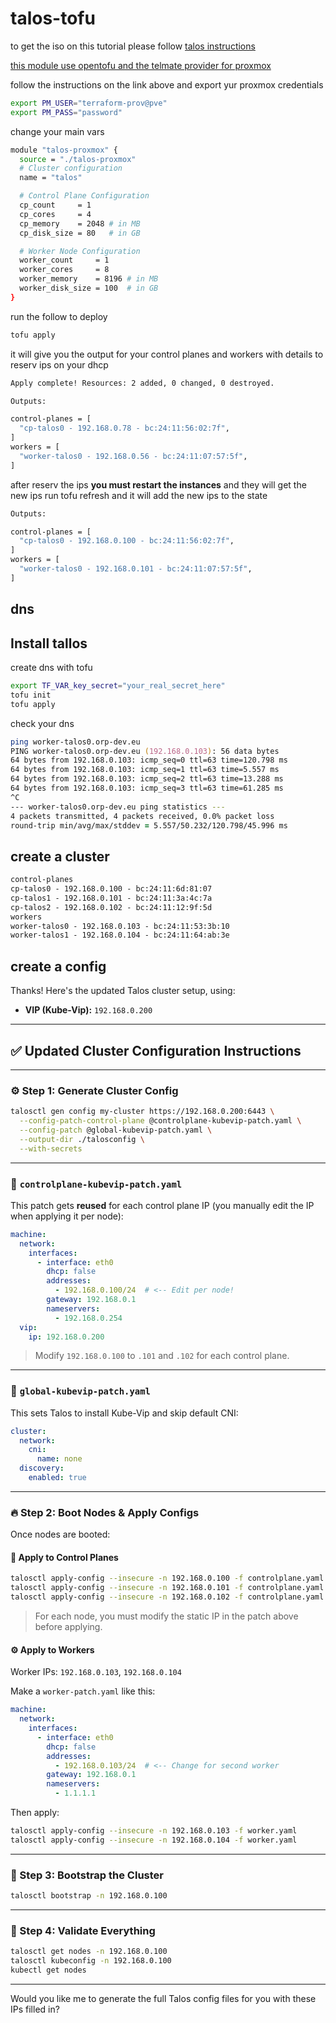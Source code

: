 # talos-tofu

to get the iso on this tutorial please follow [talos instructions](https://www.talos.dev/v1.10/talos-guides/install/virtualized-platforms/proxmox/)

[this module use opentofu and the telmate provider for proxmox](https://search.opentofu.org/provider/telmate/proxmox/latest)

follow the instructions on the link above and export yur proxmox credentials

```bash
export PM_USER="terraform-prov@pve"
export PM_PASS="password"
```

change your main vars

```bash
module "talos-proxmox" {
  source = "./talos-proxmox"
  # Cluster configuration
  name = "talos"

  # Control Plane Configuration
  cp_count     = 1
  cp_cores     = 4
  cp_memory    = 2048 # in MB
  cp_disk_size = 80   # in GB

  # Worker Node Configuration
  worker_count     = 1
  worker_cores     = 8
  worker_memory    = 8196 # in MB
  worker_disk_size = 100  # in GB
}
```

run the follow to deploy

```bash
tofu apply 
```

it will give you the output for your control planes and workers with details to reserv ips on your dhcp

```bash
Apply complete! Resources: 2 added, 0 changed, 0 destroyed.

Outputs:

control-planes = [
  "cp-talos0 - 192.168.0.78 - bc:24:11:56:02:7f",
]
workers = [
  "worker-talos0 - 192.168.0.56 - bc:24:11:07:57:5f",
]
```

after reserv the ips **you must restart the instances** and they will get the new ips
run tofu refresh and it will add the new ips to the state

```bash
Outputs:

control-planes = [
  "cp-talos0 - 192.168.0.100 - bc:24:11:56:02:7f",
]
workers = [
  "worker-talos0 - 192.168.0.101 - bc:24:11:07:57:5f",
]
```

## dns

## Install tallos

create dns with tofu

```bash
export TF_VAR_key_secret="your_real_secret_here"
tofu init 
tofu apply
```

check your dns

```zsh
ping worker-talos0.orp-dev.eu                                                                                                                                                                                                                                   ✔  13:51:58  
PING worker-talos0.orp-dev.eu (192.168.0.103): 56 data bytes
64 bytes from 192.168.0.103: icmp_seq=0 ttl=63 time=120.798 ms
64 bytes from 192.168.0.103: icmp_seq=1 ttl=63 time=5.557 ms
64 bytes from 192.168.0.103: icmp_seq=2 ttl=63 time=13.288 ms
64 bytes from 192.168.0.103: icmp_seq=3 ttl=63 time=61.285 ms
^C
--- worker-talos0.orp-dev.eu ping statistics ---
4 packets transmitted, 4 packets received, 0.0% packet loss
round-trip min/avg/max/stddev = 5.557/50.232/120.798/45.996 ms
```

## create a cluster  

```txt
control-planes
cp-talos0 - 192.168.0.100 - bc:24:11:6d:81:07
cp-talos1 - 192.168.0.101 - bc:24:11:3a:4c:7a
cp-talos2 - 192.168.0.102 - bc:24:11:12:9f:5d
workers
worker-talos0 - 192.168.0.103 - bc:24:11:53:3b:10
worker-talos1 - 192.168.0.104 - bc:24:11:64:ab:3e
```

## create a config

Thanks! Here's the updated Talos cluster setup, using:

* **VIP (Kube-Vip):** `192.168.0.200`

---

## ✅ Updated Cluster Configuration Instructions

---

### ⚙️ Step 1: Generate Cluster Config

```bash
talosctl gen config my-cluster https://192.168.0.200:6443 \
  --config-patch-control-plane @controlplane-kubevip-patch.yaml \
  --config-patch @global-kubevip-patch.yaml \
  --output-dir ./talosconfig \
  --with-secrets
```

---

### 📄 `controlplane-kubevip-patch.yaml`

This patch gets **reused** for each control plane IP (you manually edit the IP when applying it per node):

```yaml
machine:
  network:
    interfaces:
      - interface: eth0
        dhcp: false
        addresses:
          - 192.168.0.100/24  # <-- Edit per node!
        gateway: 192.168.0.1
        nameservers:
          - 192.168.0.254
  vip:
    ip: 192.168.0.200
```

> Modify `192.168.0.100` to `.101` and `.102` for each control plane.

---

### 📄 `global-kubevip-patch.yaml`

This sets Talos to install Kube-Vip and skip default CNI:

```yaml
cluster:
  network:
    cni:
      name: none
  discovery:
    enabled: true
```

---

### 🔥 Step 2: Boot Nodes & Apply Configs

Once nodes are booted:

#### 🧠 Apply to Control Planes

```bash
talosctl apply-config --insecure -n 192.168.0.100 -f controlplane.yaml
talosctl apply-config --insecure -n 192.168.0.101 -f controlplane.yaml
talosctl apply-config --insecure -n 192.168.0.102 -f controlplane.yaml
```

> For each node, you must modify the static IP in the patch above before applying.

#### ⚙️ Apply to Workers

Worker IPs: `192.168.0.103`, `192.168.0.104`

Make a `worker-patch.yaml` like this:

```yaml
machine:
  network:
    interfaces:
      - interface: eth0
        dhcp: false
        addresses:
          - 192.168.0.103/24  # <-- Change for second worker
        gateway: 192.168.0.1
        nameservers:
          - 1.1.1.1
```

Then apply:

```bash
talosctl apply-config --insecure -n 192.168.0.103 -f worker.yaml
talosctl apply-config --insecure -n 192.168.0.104 -f worker.yaml
```

---

### 🚀 Step 3: Bootstrap the Cluster

```bash
talosctl bootstrap -n 192.168.0.100
```

---

### 🧪 Step 4: Validate Everything

```bash
talosctl get nodes -n 192.168.0.100
talosctl kubeconfig -n 192.168.0.100
kubectl get nodes
```

---

Would you like me to generate the full Talos config files for you with these IPs filled in?

